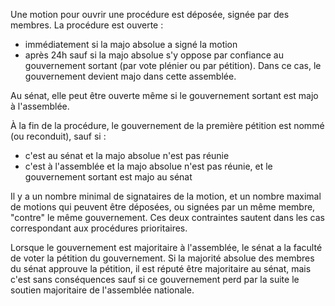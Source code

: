 Une motion pour ouvrir une procédure est déposée, signée par des membres.
La procédure est ouverte :
- immédiatement si la majo absolue a signé la motion
- après 24h sauf si la majo absolue s'y oppose par confiance au gouvernement sortant (par vote plénier ou par pétition). Dans ce cas, le gouvernement devient majo dans cette assemblée.

Au sénat, elle peut être ouverte même si le gouvernement sortant est majo à l'assemblée.

À la fin de la procédure, le gouvernement de la première pétition est nommé (ou reconduit), sauf si :
- c'est au sénat et la majo absolue n'est pas réunie
- c'est à l'assemblée et la majo absolue n'est pas réunie, et le gouvernement sortant est majo au sénat

Il y a un nombre minimal de signataires de la motion, et un nombre maximal de motions qui peuvent être déposées, ou signées par un même membre, "contre" le même gouvernement.
Ces deux contraintes sautent dans les cas correspondant aux procédures prioritaires.

Lorsque le gouvernement est majoritaire à l'assemblée, le sénat a la faculté de voter la pétition du gouvernement. Si la majorité absolue des membres du sénat approuve la pétition, il est réputé être majoritaire au sénat, mais c'est sans conséquences sauf si ce gouvernement perd par la suite le soutien majoritaire de l'assemblée nationale.
